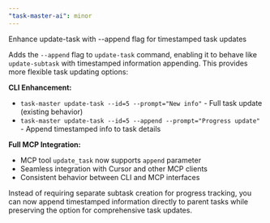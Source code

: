 ```yaml
---
"task-master-ai": minor
---
```


Enhance update-task with --append flag for timestamped task updates

Adds the `--append` flag to `update-task` command, enabling it to behave like `update-subtask` with timestamped information appending. This provides more flexible task updating options:

**CLI Enhancement:**
- `task-master update-task --id=5 --prompt="New info"` - Full task update (existing behavior)
- `task-master update-task --id=5 --append --prompt="Progress update"` - Append timestamped info to task details

**Full MCP Integration:**
- MCP tool `update_task` now supports `append` parameter
- Seamless integration with Cursor and other MCP clients
- Consistent behavior between CLI and MCP interfaces

Instead of requiring separate subtask creation for progress tracking, you can now append timestamped information directly to parent tasks while preserving the option for comprehensive task updates.
